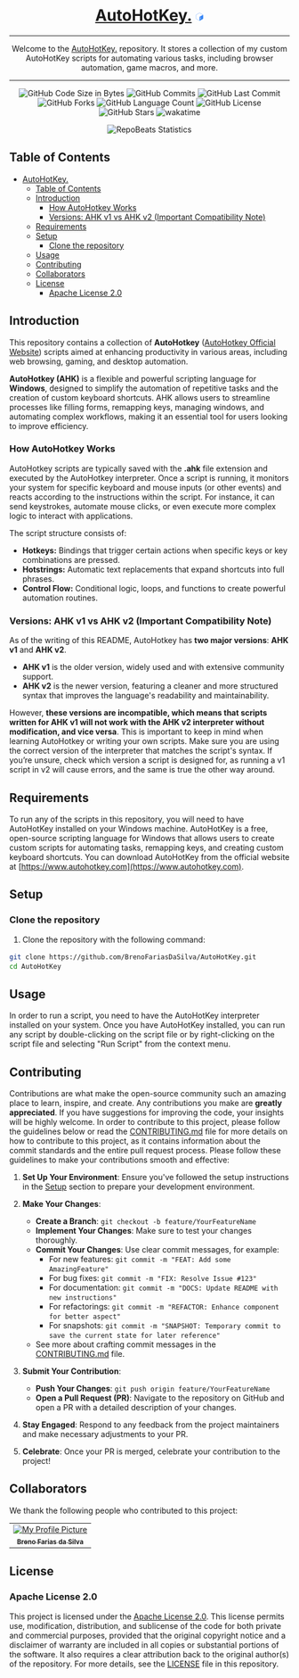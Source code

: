 <div align="center">
  
# [AutoHotKey.](https://github.com/BrenoFariasDaSilva/AutoHotKey.git) <img src="https://github.com/BrenoFariasdaSilva/AutoHotKey/blob/main/.assets/Icons/Bash.svg"  width="3%" height="3%">

</div>

<div align="center">
  
---

Welcome to the [AutoHotKey.](https://github.com/BrenoFariasDaSilva/AutoHotKey.git) repository. It stores a collection of my custom AutoHotKey scripts for automating various tasks, including browser automation, game macros, and more.
  
---

</div>

<div align="center">

![GitHub Code Size in Bytes](https://img.shields.io/github/languages/code-size/BrenoFariasdaSilva/AutoHotKey)
![GitHub Commits](https://img.shields.io/github/commit-activity/t/BrenoFariasDaSilva/AutoHotKey/main)
![GitHub Last Commit](https://img.shields.io/github/last-commit/BrenoFariasdaSilva/AutoHotKey)
![GitHub Forks](https://img.shields.io/github/forks/BrenoFariasDaSilva/AutoHotKey)
![GitHub Language Count](https://img.shields.io/github/languages/count/BrenoFariasDaSilva/AutoHotKey)
![GitHub License](https://img.shields.io/github/license/BrenoFariasdaSilva/AutoHotKey)
![GitHub Stars](https://img.shields.io/github/stars/BrenoFariasdaSilva/AutoHotKey)
![wakatime](https://wakatime.com/badge/github/BrenoFariasdaSilva/AutoHotKey.svg)

</div>

<div align="center">
  
![RepoBeats Statistics](https://repobeats.axiom.co/api/embed/629c6d571e851e43ce5e8780713f1d6588e9df87.svg "Repobeats analytics image")

</div>

## Table of Contents
- [AutoHotKey. ](#autohotkey-)
  - [Table of Contents](#table-of-contents)
  - [Introduction](#introduction)
    - [How AutoHotkey Works](#how-autohotkey-works)
    - [Versions: AHK v1 vs AHK v2 (Important Compatibility Note)](#versions-ahk-v1-vs-ahk-v2-important-compatibility-note)
  - [Requirements](#requirements)
  - [Setup](#setup)
    - [Clone the repository](#clone-the-repository)
  - [Usage](#usage)
  - [Contributing](#contributing)
  - [Collaborators](#collaborators)
  - [License](#license)
    - [Apache License 2.0](#apache-license-20)

## Introduction

This repository contains a collection of **AutoHotkey** ([AutoHotkey Official Website](https://www.autohotkey.com)) scripts aimed at enhancing productivity in various areas, including web browsing, gaming, and desktop automation. 

**AutoHotkey (AHK)** is a flexible and powerful scripting language for **Windows**, designed to simplify the automation of repetitive tasks and the creation of custom keyboard shortcuts. AHK allows users to streamline processes like filling forms, remapping keys, managing windows, and automating complex workflows, making it an essential tool for users looking to improve efficiency.

### How AutoHotkey Works

AutoHotkey scripts are typically saved with the **.ahk** file extension and executed by the AutoHotkey interpreter. Once a script is running, it monitors your system for specific keyboard and mouse inputs (or other events) and reacts according to the instructions within the script. For instance, it can send keystrokes, automate mouse clicks, or even execute more complex logic to interact with applications.

The script structure consists of:
- **Hotkeys:** Bindings that trigger certain actions when specific keys or key combinations are pressed.
- **Hotstrings:** Automatic text replacements that expand shortcuts into full phrases.
- **Control Flow:** Conditional logic, loops, and functions to create powerful automation routines.

### Versions: AHK v1 vs AHK v2 (Important Compatibility Note)

As of the writing of this README, AutoHotkey has **two major versions**: **AHK v1** and **AHK v2**. 

- **AHK v1** is the older version, widely used and with extensive community support.
- **AHK v2** is the newer version, featuring a cleaner and more structured syntax that improves the language's readability and maintainability.

However, **these versions are **incompatible**, which means that scripts written for AHK v1 will not work with the AHK v2 interpreter without modification, and vice versa**. This is important to keep in mind when learning AutoHotkey or writing your own scripts. Make sure you are using the correct version of the interpreter that matches the script's syntax. If you’re unsure, check which version a script is designed for, as running a v1 script in v2 will cause errors, and the same is true the other way around.

## Requirements

To run any of the scripts in this repository, you will need to have AutoHotKey installed on your Windows machine. AutoHotKey is a free, open-source scripting language for Windows that allows users to create custom scripts for automating tasks, remapping keys, and creating custom keyboard shortcuts. You can download AutoHotKey from the official website at [https://www.autohotkey.com](https://www.autohotkey.com).

## Setup

### Clone the repository

1. Clone the repository with the following command:

```bash
git clone https://github.com/BrenoFariasDaSilva/AutoHotKey.git
cd AutoHotKey
```

## Usage

In order to run a script, you need to have the AutoHotKey interpreter installed on your system. Once you have AutoHotKey installed, you can run any script by double-clicking on the script file or by right-clicking on the script file and selecting "Run Script" from the context menu.

## Contributing

Contributions are what make the open-source community such an amazing place to learn, inspire, and create. Any contributions you make are **greatly appreciated**. If you have suggestions for improving the code, your insights will be highly welcome.
In order to contribute to this project, please follow the guidelines below or read the [CONTRIBUTING.md](CONTRIBUTING.md) file for more details on how to contribute to this project, as it contains information about the commit standards and the entire pull request process.
Please follow these guidelines to make your contributions smooth and effective:

1. **Set Up Your Environment**: Ensure you've followed the setup instructions in the [Setup](#setup) section to prepare your development environment.

2. **Make Your Changes**:
   - **Create a Branch**: `git checkout -b feature/YourFeatureName`
   - **Implement Your Changes**: Make sure to test your changes thoroughly.
   - **Commit Your Changes**: Use clear commit messages, for example:
     - For new features: `git commit -m "FEAT: Add some AmazingFeature"`
     - For bug fixes: `git commit -m "FIX: Resolve Issue #123"`
     - For documentation: `git commit -m "DOCS: Update README with new instructions"`
     - For refactorings: `git commit -m "REFACTOR: Enhance component for better aspect"`
     - For snapshots: `git commit -m "SNAPSHOT: Temporary commit to save the current state for later reference"`
   - See more about crafting commit messages in the [CONTRIBUTING.md](CONTRIBUTING.md) file.

3. **Submit Your Contribution**:
   - **Push Your Changes**: `git push origin feature/YourFeatureName`
   - **Open a Pull Request (PR)**: Navigate to the repository on GitHub and open a PR with a detailed description of your changes.

4. **Stay Engaged**: Respond to any feedback from the project maintainers and make necessary adjustments to your PR.

5. **Celebrate**: Once your PR is merged, celebrate your contribution to the project!

## Collaborators

We thank the following people who contributed to this project:

<table>
  <tr>
    <td align="center">
      <a href="#" title="defina o titulo do link">
        <img src="https://github.com/BrenoFariasdaSilva/Worked-Example-Miner/blob/main/.assets/Images/BrenoFarias.jpg" width="100px;" alt="My Profile Picture"/><br>
        <sub>
          <b>Breno Farias da Silva</b>
        </sub>
      </a>
    </td>
  </tr>
</table>

## License

### Apache License 2.0

This project is licensed under the [Apache License 2.0](LICENSE). This license permits use, modification, distribution, and sublicense of the code for both private and commercial purposes, provided that the original copyright notice and a disclaimer of warranty are included in all copies or substantial portions of the software. It also requires a clear attribution back to the original author(s) of the repository. For more details, see the [LICENSE](LICENSE) file in this repository.
